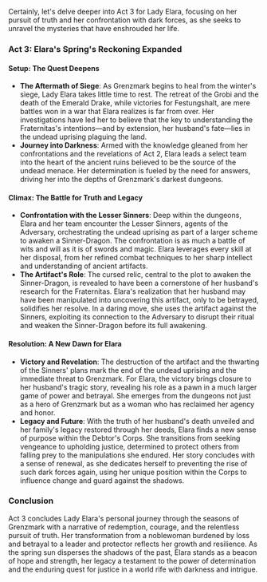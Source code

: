 Certainly, let's delve deeper into Act 3 for Lady Elara, focusing on her pursuit of truth and her confrontation with dark forces, as she seeks to unravel the mysteries that have enshrouded her life.

### Act 3: Elara's Spring's Reckoning Expanded

#### Setup: The Quest Deepens
- **The Aftermath of Siege**: As Grenzmark begins to heal from the winter's siege, Lady Elara takes little time to rest. The retreat of the Grobi and the death of the Emerald Drake, while victories for Festungshalt, are mere battles won in a war that Elara realizes is far from over. Her investigations have led her to believe that the key to understanding the Fraternitas's intentions—and by extension, her husband's fate—lies in the undead uprising plaguing the land.
- **Journey into Darkness**: Armed with the knowledge gleaned from her confrontations and the revelations of Act 2, Elara leads a select team into the heart of the ancient ruins believed to be the source of the undead menace. Her determination is fueled by the need for answers, driving her into the depths of Grenzmark's darkest dungeons.

#### Climax: The Battle for Truth and Legacy
- **Confrontation with the Lesser Sinners**: Deep within the dungeons, Elara and her team encounter the Lesser Sinners, agents of the Adversary, orchestrating the undead uprising as part of a larger scheme to awaken a Sinner-Dragon. The confrontation is as much a battle of wits and will as it is of swords and magic. Elara leverages every skill at her disposal, from her refined combat techniques to her sharp intellect and understanding of ancient artifacts.
- **The Artifact's Role**: The cursed relic, central to the plot to awaken the Sinner-Dragon, is revealed to have been a cornerstone of her husband's research for the Fraternitas. Elara's realization that her husband may have been manipulated into uncovering this artifact, only to be betrayed, solidifies her resolve. In a daring move, she uses the artifact against the Sinners, exploiting its connection to the Adversary to disrupt their ritual and weaken the Sinner-Dragon before its full awakening.

#### Resolution: A New Dawn for Elara
- **Victory and Revelation**: The destruction of the artifact and the thwarting of the Sinners' plans mark the end of the undead uprising and the immediate threat to Grenzmark. For Elara, the victory brings closure to her husband's tragic story, revealing his role as a pawn in a much larger game of power and betrayal. She emerges from the dungeons not just as a hero of Grenzmark but as a woman who has reclaimed her agency and honor.
- **Legacy and Future**: With the truth of her husband's death unveiled and her family's legacy restored through her deeds, Elara finds a new sense of purpose within the Debtor's Corps. She transitions from seeking vengeance to upholding justice, determined to protect others from falling prey to the manipulations she endured. Her story concludes with a sense of renewal, as she dedicates herself to preventing the rise of such dark forces again, using her unique position within the Corps to influence change and guard against the shadows.

### Conclusion

Act 3 concludes Lady Elara's personal journey through the seasons of Grenzmark with a narrative of redemption, courage, and the relentless pursuit of truth. Her transformation from a noblewoman burdened by loss and betrayal to a leader and protector reflects her growth and resilience. As the spring sun disperses the shadows of the past, Elara stands as a beacon of hope and strength, her legacy a testament to the power of determination and the enduring quest for justice in a world rife with darkness and intrigue.


